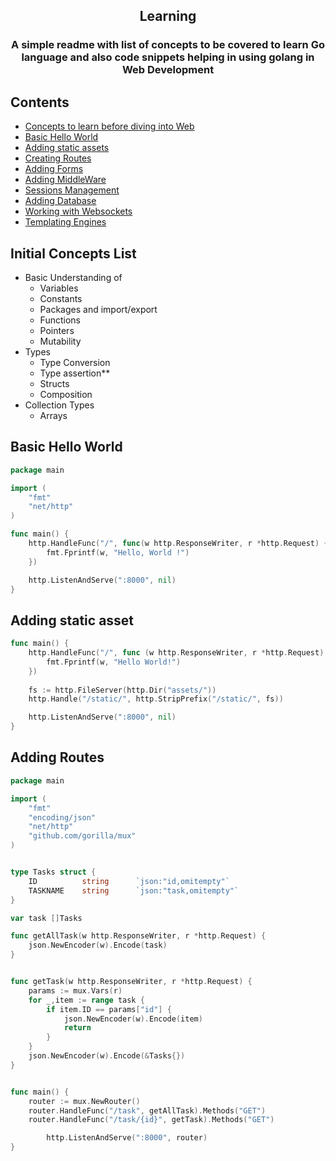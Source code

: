 
<h2 align="center">Learning</h2>
<h3 align="center">A simple readme with list of concepts to be covered to <strong>learn Go language</strong> and also <strong>code snippets helping in using golang in Web Development</strong></h3>

## Contents
* [Concepts to learn before diving into Web](#Initial-Concepts-List)
* [Basic Hello World](#Basic-Hello-World)
* [Adding static assets](#Adding-static-asset)
* [Creating Routes](#Adding-Routes)
* [Adding Forms]()
* [Adding MiddleWare]()
* [Sessions Management]()
* [Adding Database]()
* [Working with Websockets]()
* [Templating Engines]()




## Initial Concepts List

* Basic Understanding of
    * Variables
    * Constants
    * Packages and import/export
    * Functions
    * Pointers
    * Mutability
 * Types
    * Type Conversion 
    * Type assertion**
    * Structs
    * Composition
 * Collection Types
    * Arrays





## Basic Hello World

```go
package main

import (
    "fmt"
    "net/http"
)

func main() {
    http.HandleFunc("/", func(w http.ResponseWriter, r *http.Request) {
        fmt.Fprintf(w, "Hello, World !")
    })

    http.ListenAndServe(":8000", nil)
}
```


## Adding static asset

```go
func main() {
    http.HandleFunc("/", func (w http.ResponseWriter, r *http.Request) {
        fmt.Fprintf(w, "Hello World!")
    })
   
    fs := http.FileServer(http.Dir("assets/"))
    http.Handle("/static/", http.StripPrefix("/static/", fs))

    http.ListenAndServe(":8000", nil)
}
```

## Adding Routes

```go
package main

import (
    "fmt"
    "encoding/json"
    "net/http"
    "github.com/gorilla/mux"
)


type Tasks struct {
    ID 			string  	`json:"id,omitempty"`
    TASKNAME 	string 		`json:"task,omitempty"`
}

var task []Tasks

func getAllTask(w http.ResponseWriter, r *http.Request) {
	json.NewEncoder(w).Encode(task)
}


func getTask(w http.ResponseWriter, r *http.Request) {
	params := mux.Vars(r)
	for _,item := range task {
		if item.ID == params["id"] {
			json.NewEncoder(w).Encode(item)
			return
		}
	}
	json.NewEncoder(w).Encode(&Tasks{})
}


func main() {
   	router := mux.NewRouter()
	router.HandleFunc("/task", getAllTask).Methods("GET")
	router.HandleFunc("/task/{id}", getTask).Methods("GET")

    	http.ListenAndServe(":8000", router)
}

```